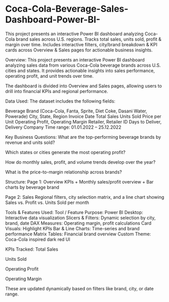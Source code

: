 # Coca-Cola-Beverage-Sales-Dashboard-Power-BI-
This project presents an interactive Power BI dashboard analyzing Coca-Cola brand sales across U.S. regions. Tracks total sales, units sold, profit &amp; margin over time. Includes interactive filters, city/brand breakdown &amp; KPI cards across Overview &amp; Sales pages for actionable business insights.

Overview:
This project presents an interactive Power BI dashboard analyzing sales data from various Coca-Cola beverage brands across U.S. cities and states. It provides actionable insights into sales performance, operating profit, and unit trends over time.

The dashboard is divided into Overview and Sales pages, allowing users to drill into financial KPIs and regional performance.

Data Used:
The dataset includes the following fields:

Beverage Brand (Coca-Cola, Fanta, Sprite, Diet Coke, Dasani Water, Powerade)
City, State, Region
Invoice Date
Total Sales
Units Sold
Price per Unit
Operating Profit, Operating Margin
Retailer, Retailer ID
Days to Deliver, Delivery Company
Time range: 01.01.2022 – 25.12.2022

Key Business Questions:
What are the top-performing beverage brands by revenue and units sold?

Which states or cities generate the most operating profit?

How do monthly sales, profit, and volume trends develop over the year?

What is the price-to-margin relationship across brands?

Structure:
Page 1: Overview
KPIs + Monthly sales/profit overview + Bar charts by beverage brand

Page 2: Sales
Regional filters, city selection matrix, and a line chart showing Sales vs. Profit vs. Units Sold per month

Tools & Features Used:
Tool / Feature	Purpose:
Power BI Desktop:	Interactive data visualization
Slicers & Filters:	Dynamic selection by city, brand, date
DAX Measures:	Operating margin, profit calculations
Card Visuals:	Highlight KPIs
Bar & Line Charts:	Time-series and brand performance
Matrix Tables:	Financial brand overview
Custom Theme:	Coca-Cola inspired dark red UI

KPIs Tracked:
Total Sales

Units Sold

Operating Profit

Operating Margin

These are updated dynamically based on filters like brand, city, or date range.
